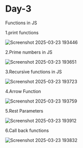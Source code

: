 # Day-3
Functions in JS

1.print functions 

![Screenshot 2025-03-23 193446](https://github.com/user-attachments/assets/a5b3eb27-df6f-47c1-8ff1-011160d5dabf)


2.Prime numbers in JS

![Screenshot 2025-03-23 193651](https://github.com/user-attachments/assets/69e98ed3-1476-4ecd-886a-73115017cba9)


3.Recursive functions in JS

![Screenshot 2025-03-23 193723](https://github.com/user-attachments/assets/fd2635b8-bc0f-4ad8-982a-3a58e4d49919)


4.Arrow Function

![Screenshot 2025-03-23 193759](https://github.com/user-attachments/assets/e7a0c024-4060-4794-8ee7-0b71529a359b)


5.Rest Parameters

![Screenshot 2025-03-23 193912](https://github.com/user-attachments/assets/89c65ee0-288b-4310-a0ba-aa2274fd1537)


6.Call back functions

![Screenshot 2025-03-23 193832](https://github.com/user-attachments/assets/158f2c98-507e-4dc8-ba51-cccf16f16e1b)
